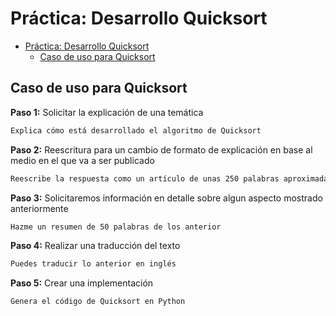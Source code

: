 # Práctica: Desarrollo Quicksort

- [Práctica: Desarrollo Quicksort](#práctica-desarrollo-quicksort)
  - [Caso de uso para Quicksort](#caso-de-uso-para-quicksort)





## Caso de uso para Quicksort







**Paso 1:** Solicitar la explicación de una temática

```bash
Explica cómo está desarrollado el algoritmo de Quicksort
```

**Paso 2:** Reescritura para un cambio de formato de explicación en base al medio en el que va a ser publicado

```bash
Reescribe la respuesta como un artículo de unas 250 palabras aproximadamente para un blog
```

**Paso 3:** Solicitaremos información en detalle sobre algun aspecto mostrado anteriormente

```bash
Hazme un resumen de 50 palabras de los anterior
```

**Paso 4:** Realizar una traducción del texto

```bash
Puedes traducir lo anterior en inglés
```

**Paso 5:** Crear una implementación

```bash
Genera el código de Quicksort en Python
```
